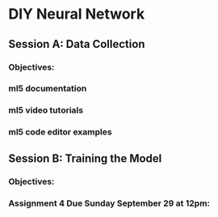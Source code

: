 # DIY Neural Network

## Session A: Data Collection

### Objectives:

### ml5 documentation

### ml5 video tutorials

### ml5 code editor examples

## Session B: Training the Model

### Objectives:

### Assignment 4 Due Sunday September 29 at 12pm:
